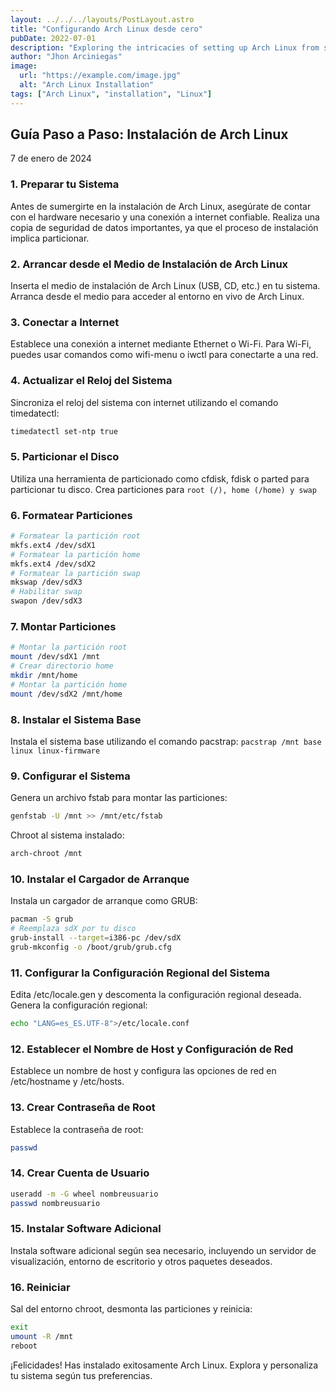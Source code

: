 ```yaml
---
layout: ../../../layouts/PostLayout.astro
title: "Configurando Arch Linux desde cero"
pubDate: 2022-07-01
description: "Exploring the intricacies of setting up Arch Linux from scratch in my inaugural blog post."
author: "Jhon Arciniegas"
image:
  url: "https://example.com/image.jpg"
  alt: "Arch Linux Installation"
tags: ["Arch Linux", "installation", "Linux"]
---
```

## Guía Paso a Paso: Instalación de Arch Linux
7 de enero de 2024

### 1. Preparar tu Sistema

Antes de sumergirte en la instalación de Arch Linux, asegúrate de contar con el hardware necesario y una conexión a internet confiable. Realiza una copia de seguridad de datos importantes, ya que el proceso de instalación implica particionar.

### 2. Arrancar desde el Medio de Instalación de Arch Linux

Inserta el medio de instalación de Arch Linux (USB, CD, etc.) en tu sistema. Arranca desde el medio para acceder al entorno en vivo de Arch Linux.

### 3. Conectar a Internet

Establece una conexión a internet mediante Ethernet o Wi-Fi. Para Wi-Fi, puedes usar comandos como wifi-menu o iwctl para conectarte a una red.

### 4. Actualizar el Reloj del Sistema

Sincroniza el reloj del sistema con internet utilizando el comando timedatectl:

```bash
timedatectl set-ntp true
```

### 5. Particionar el Disco

Utiliza una herramienta de particionado como cfdisk, fdisk o parted para particionar tu disco. Crea particiones para 
`root (/), home (/home) y swap`

### 6. Formatear Particiones

```bash Formatea las particiones utilizando los sistemas de archivos adecuados.
# Formatear la partición root
mkfs.ext4 /dev/sdX1
# Formatear la partición home
mkfs.ext4 /dev/sdX2 
# Formatear la partición swap    
mkswap /dev/sdX3
# Habilitar swap      
swapon /dev/sdX3        
```

### 7. Montar Particiones

```bash Monta la partición root en /mnt y la partición home en /mnt/home:
# Montar la partición root
mount /dev/sdX1 /mnt 
# Crear directorio home    
mkdir /mnt/home 
# Montar la partición home         
mount /dev/sdX2 /mnt/home 
```

### 8. Instalar el Sistema Base

Instala el sistema base utilizando el comando pacstrap: ```pacstrap /mnt base linux linux-firmware```

### 9. Configurar el Sistema

Genera un archivo fstab para montar las particiones:
```bash
genfstab -U /mnt >> /mnt/etc/fstab
```

Chroot al sistema instalado:
```bash
arch-chroot /mnt
```
### 10. Instalar el Cargador de Arranque

Instala un cargador de arranque como GRUB:
```bash
pacman -S grub
# Reemplaza sdX por tu disco 
grub-install --target=i386-pc /dev/sdX  
grub-mkconfig -o /boot/grub/grub.cfg
```
### 11. Configurar la Configuración Regional del Sistema

Edita /etc/locale.gen y descomenta la configuración regional deseada. Genera la configuración regional:

```bash locale-gen
echo "LANG=es_ES.UTF-8">/etc/locale.conf
```

### 12. Establecer el Nombre de Host y Configuración de Red
Establece un nombre de host y configura las opciones de red en /etc/hostname y /etc/hosts.

### 13. Crear Contraseña de Root
Establece la contraseña de root:
```bash
passwd
```
### 14. Crear Cuenta de Usuario

```bash Crea una cuenta de usuario y agrégala al grupo wheel para privilegios de sudo:
useradd -m -G wheel nombreusuario
passwd nombreusuario
```

### 15. Instalar Software Adicional
Instala software adicional según sea necesario, incluyendo un servidor de visualización, entorno de escritorio y otros paquetes deseados.

### 16. Reiniciar
Sal del entorno chroot, desmonta las particiones y reinicia:
```bash
exit
umount -R /mnt
reboot
```
¡Felicidades! Has instalado exitosamente Arch Linux. Explora y personaliza tu sistema según tus preferencias.

